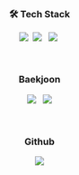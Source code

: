 <!--# 김영빈
## - 전주온빛중학교 인공지능부 1기 프로그래밍 담당  
## - 호남제일고등학교 인공지능부 1기 기장
## - 2025 우석대학교 정보보안학과 입학
-->
<!--
**Nekonic/Nekonic** is a ✨ _special_ ✨ repository because its `README.md` (this file) appears on your GitHub profile.

Here are some ideas to get you started:

- 🔭 I’m currently working on ...
- 🌱 I’m currently learning ...
- 👯 I’m looking to collaborate on ...
- 🤔 I’m looking for help with ...
- 💬 Ask me about ...
- 📫 How to reach me: ...
- 😄 Pronouns: ...
- ⚡ Fun fact: ...
-->
  
<h3 align = "center"<b>🛠 Tech Stack</b></h3>
<p align = "center">
  <img src="https://img.shields.io/badge/C-A8B9CC?style=flat-square&logo=C&logoColor=white">&nbsp
  <img src = "https://img.shields.io/badge/C++-00599C?style=flat-square&logo=c%2B%2B&logoColor=white"/> &nbsp
  <img src="https://img.shields.io/badge/Java-007396?style=flat-square&logo=Java&logoColor=white">&nbsp
</p>
<br>
<h3 align = "center"<b>Baekjoon</b></h3>
<p align = "center">
  <img src = "http://mazassumnida.wtf/api/generate_badge?boj=funiculi_funicula&theme=warm"/> &nbsp
  <img src = "https://mazandi.herokuapp.com/api?handle=funiculi_funicula&theme=warm"/>
</p>
<br>
<h3 align = "center"<b>Github</b></h3>
<p align = "center">
  <img src = "https://github-readme-stats.vercel.app/api/top-langs/?username=Nekonic&hide=scss,css,html,ruby,HLSL,ShaderLab,JavaScript,Jupyter Notebook&layout=compact&theme=github_dark"/>
</p>
